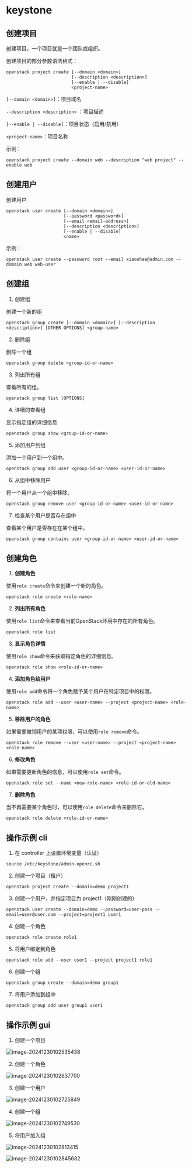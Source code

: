 # keystone

## 创建项目

创建项目，一个项目就是一个团队或组织。

创建项目的部分参数语法格式：

```
openstack project create [--domain <domain>]
                         [--description <description>]
                         [--enable | --disable]
                         <project-name>
```

`[--domain <domain>]`：项目域名

`--description <description>` ：项目描述

`[--enable | --disable]`：项目状态（启用/禁用）

`<project-name>`：项目名称

示例：



```
openstack project create --domain web --description "web project" --enable web
```



## 创建用户

创建用户

```
openstack user create [--domain <domain>] 
                      [--password <password>]
                      [--email <email-address>]
                      [--description <description>]
                      [--enable | --disable]
                      <name>
```

示例：

```
openstack user create --password root --email xiaoshae@admin.com --domain web web-user
```



## 创建组



1. 创建组

创建一个新的组

```
openstack group create [--domain <domain>] [--description <description>] [OTHER OPTIONS] <group-name>
```



2. 删除组

删除一个组

```
openstack group delete <group-id-or-name>
```



3. 列出所有组

查看所有的组。

```
openstack group list [OPTIONS]
```



4. 详细的查看组

显示指定组的详细信息

```
openstack group show <group-id-or-name>
```



5. 添加用户到组

添加一个用户到一个组中。

```
openstack group add user <group-id-or-name> <user-id-or-name>
```



6. 从组中移除用户

将一个用户从一个组中移除。

```
openstack group remove user <group-id-or-name> <user-id-or-name>
```



7. 检查某个用户是否存在组中

查看某个用户是否存在在某个组中。

```
openstack group contains user <group-id-or-name> <user-id-or-name>
```



## 创建角色

1. **创建角色**

使用`role create`命令来创建一个新的角色。

```
openstack role create <role-name>
```



2. **列出所有角色**

使用`role list`命令来查看当前OpenStack环境中存在的所有角色。

```
openstack role list
```



3. **显示角色详情**

使用`role show`命令来获取指定角色的详细信息。

```
openstack role show <role-id-or-name>
```



4. **添加角色给用户**

使用`role add`命令将一个角色赋予某个用户在特定项目中的权限。

```
openstack role add --user <user-name> --project <project-name> <role-name>
```



5. **移除用户的角色**

如果需要撤销用户的某项权限，可以使用`role remove`命令。

```
openstack role remove --user <user-name> --project <project-name> <role-name>
```



6. **修改角色**

如果需要更新角色的信息，可以使用`role set`命令。

```
openstack role set --name <new-role-name> <role-id-or-old-name>
```



7. **删除角色**

当不再需要某个角色时，可以使用`role delete`命令来删除它。

```
openstack role delete <role-id-or-name>
```



## 操作示例 cli

1. 在 controller 上设置环境变量（认证）

```
source /etc/keystone/admin-openrc.sh
```



2. 创建一个项目（租户）

```
openstack project create --domain=demo project1
```



3. 创建一个用户，并指定项目为 project1（刚刚创建的）

```
openstack user create --domain=demo --password=user-pass --email=user@user.com --project=project1 user1
```



4. 创建一个角色

```
openstack role create role1
```



5. 将用户绑定到角色

```
openstack role add --user user1 --project project1 role1
```



6. 创建一个组

```
openstack group create --domain=demo group1
```



7. 将用户添加到组中

```
openstack group add user group1 user1
```



## 操作示例 gui

1. 创建一个项目

![image-20241230102535438](./images/keystone%20%E8%AE%A4%E8%AF%81.assets/image-20241230102535438.png)



2. 创建一个角色

![image-20241230102637700](./images/keystone%20%E8%AE%A4%E8%AF%81.assets/image-20241230102637700.png)



3. 创建一个用户

![image-20241230102725849](./images/keystone%20%E8%AE%A4%E8%AF%81.assets/image-20241230102725849.png)



4. 创建一个组

![image-20241230102749530](./images/keystone%20%E8%AE%A4%E8%AF%81.assets/image-20241230102749530.png)



5. 将用户加入组

![image-20241230102813415](./images/keystone%20%E8%AE%A4%E8%AF%81.assets/image-20241230102813415.png)

![image-20241230102845682](./images/keystone%20%E8%AE%A4%E8%AF%81.assets/image-20241230102845682.png)
